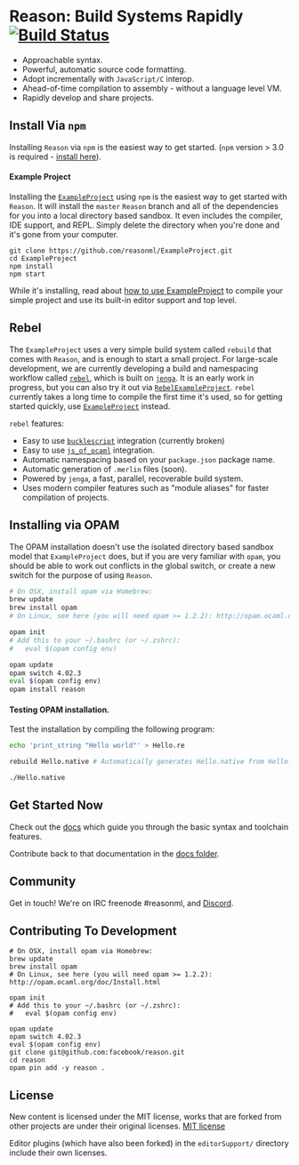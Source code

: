 


Reason: Build Systems Rapidly [![Build Status](https://travis-ci.org/facebook/reason.svg?branch=master)](https://travis-ci.org/facebook/reason)
=========================================


- Approachable syntax.
- Powerful, automatic source code formatting.
- Adopt incrementally with `JavaScript/C` interop.
- Ahead-of-time compilation to assembly - without a language level VM.
- Rapidly develop and share projects.

Install Via `npm`
----------------
Installing `Reason` via `npm` is the easiest way to get started. (`npm` version > 3.0 is required - [install here](https://nodejs.org/en/download/current/)).

#### Example Project

Installing the [`ExampleProject`](https://github.com/reasonml/ExampleProject) using `npm` is the easiest way to get started with `Reason`. It will install the `master` `Reason` branch and all of the dependencies for you into a local directory based sandbox. It even includes the compiler, IDE support, and REPL. Simply delete the directory when you're done and it's gone from your computer.

```
git clone https://github.com/reasonml/ExampleProject.git
cd ExampleProject
npm install
npm start
```

While it's installing, read about [how to use ExampleProject](https://github.com/reasonml/ExampleProject) to compile your simple project and use its built-in editor support and top level.

Rebel
-----
The `ExampleProject` uses a very simple build system called `rebuild` that comes with `Reason`, and is enough to start a small project. For large-scale development, we are currently developing a build and namespacing workflow called [`rebel`](https://github.com/reasonml/rebel), which is built on [`jenga`](https://github.com/janestreet/jenga). It is an early work in progress, but you can also try it out via [`RebelExampleProject`](https://github.com/reasonml/RebelExampleProject). `rebel`  currently takes a long time to compile the first time it's used, so for getting started quickly, use [`ExampleProject`](https://github.com/reasonml/ExampleProject) instead.

`rebel` features:

- Easy to use [`bucklescript`](https://github.com/bloomberg/bucklescript) integration (currently broken)
- Easy to use [`js_of_ocaml`](https://github.com/ocsigen/js_of_ocaml) integration.
- Automatic namespacing based on your `package.json` package name.
- Automatic generation of `.merlin` files (soon).
- Powered by `jenga`, a fast, parallel, recoverable build system.
- Uses modern compiler features such as "module aliases" for faster compilation of projects.


Installing via OPAM
-------------------

The OPAM installation doesn't use the isolated directory based sandbox model that `ExampleProject` does, but if you are very familiar with `opam`, you should be able to work out conflicts in the global switch, or create a new switch for the purpose of using `Reason`.


```sh
# On OSX, install opam via Homebrew:
brew update
brew install opam
# On Linux, see here (you will need opam >= 1.2.2): http://opam.ocaml.org/doc/Install.html

opam init
# Add this to your ~/.bashrc (or ~/.zshrc):
#   eval $(opam config env)

opam update
opam switch 4.02.3
eval $(opam config env)
opam install reason
```

#### Testing OPAM installation.

Test the installation by compiling the following program:


```sh
echo 'print_string "Hello world"' > Hello.re

rebuild Hello.native # Automatically generates Hello.native from Hello.re

./Hello.native

```

Get Started Now
---------------
Check out the [docs](http://facebook.github.io/reason) which guide you through the basic syntax and toolchain features.

Contribute back to that documentation in the [docs folder](https://github.com/facebook/reason/tree/master/docs).


Community
---------------
Get in touch! We're on IRC freenode #reasonml, and [Discord](https://discord.gg/reasonml).

Contributing To Development
----------
```
# On OSX, install opam via Homebrew:
brew update
brew install opam
# On Linux, see here (you will need opam >= 1.2.2): http://opam.ocaml.org/doc/Install.html

opam init
# Add this to your ~/.bashrc (or ~/.zshrc):
#   eval $(opam config env)

opam update
opam switch 4.02.3
eval $(opam config env)
git clone git@github.com:facebook/reason.git
cd reason
opam pin add -y reason .
```

License
-------

New content is licensed under the MIT license, works that are forked from other
projects are under their original licenses.
[MIT license](LICENSE.txt)

Editor plugins (which have also been forked) in the `editorSupport/` directory
include their own licenses.
